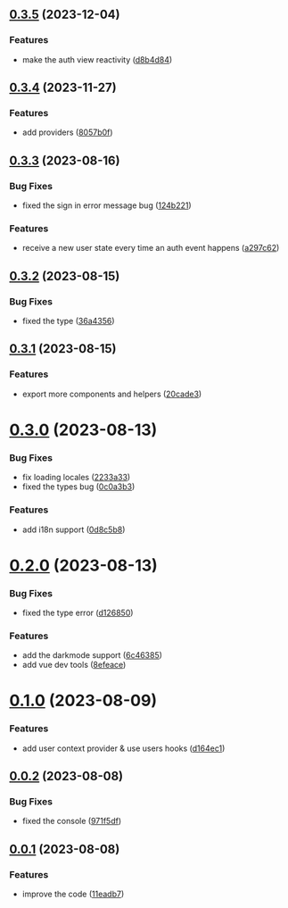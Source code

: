 ## [0.3.5](https://github.com/xiaoluoboding/auth-ui-vue/compare/v0.3.4...v0.3.5) (2023-12-04)


### Features

* make the auth view reactivity ([d8b4d84](https://github.com/xiaoluoboding/auth-ui-vue/commit/d8b4d8476a0e34db00546e3ddd2f38469b1ba367))



## [0.3.4](https://github.com/xiaoluoboding/auth-ui-vue/compare/v0.3.3...v0.3.4) (2023-11-27)


### Features

* add providers ([8057b0f](https://github.com/xiaoluoboding/auth-ui-vue/commit/8057b0ffaff3c9aafa7a38dedd289a50aeb94ced))



## [0.3.3](https://github.com/xiaoluoboding/auth-ui-vue/compare/v0.3.2...v0.3.3) (2023-08-16)


### Bug Fixes

* fixed the sign in error message bug ([124b221](https://github.com/xiaoluoboding/auth-ui-vue/commit/124b221ea9a1bd7e693c275b38349da7d1b87ceb))


### Features

* receive a new user state every time an auth event happens ([a297c62](https://github.com/xiaoluoboding/auth-ui-vue/commit/a297c620f4120ae99052212178cda6e9cc8098d7))



## [0.3.2](https://github.com/xiaoluoboding/auth-ui-vue/compare/v0.3.1...v0.3.2) (2023-08-15)


### Bug Fixes

* fixed the type ([36a4356](https://github.com/xiaoluoboding/auth-ui-vue/commit/36a43562f52a41578c6883fc73fd63fd446fb27f))



## [0.3.1](https://github.com/xiaoluoboding/auth-ui-vue/compare/v0.3.0...v0.3.1) (2023-08-15)


### Features

* export more components and helpers ([20cade3](https://github.com/xiaoluoboding/auth-ui-vue/commit/20cade3c101bb62ceafa1c8c2442188d3d374e02))



# [0.3.0](https://github.com/xiaoluoboding/auth-ui-vue/compare/v0.2.0...v0.3.0) (2023-08-13)


### Bug Fixes

* fix loading locales ([2233a33](https://github.com/xiaoluoboding/auth-ui-vue/commit/2233a336bb9ba9cb9cf8cb318c9c9b127941ee38))
* fixed the types bug ([0c0a3b3](https://github.com/xiaoluoboding/auth-ui-vue/commit/0c0a3b368f571a6e99ad007c8ae08c23c5fd1132))


### Features

* add i18n support ([0d8c5b8](https://github.com/xiaoluoboding/auth-ui-vue/commit/0d8c5b8587743e9855d5e45dc4939305352a5def))



# [0.2.0](https://github.com/xiaoluoboding/auth-ui-vue/compare/v0.1.0...v0.2.0) (2023-08-13)


### Bug Fixes

* fixed the type error ([d126850](https://github.com/xiaoluoboding/auth-ui-vue/commit/d12685060f3d52b727be482b13284d8e1b6eb659))


### Features

* add the darkmode support ([6c46385](https://github.com/xiaoluoboding/auth-ui-vue/commit/6c46385d5e2a5fb9b2274e4b6b7f1692e30dfefd))
* add vue dev tools ([8efeace](https://github.com/xiaoluoboding/auth-ui-vue/commit/8efeace23d3f6e20401e1149e88d494b1c2813f6))



# [0.1.0](https://github.com/xiaoluoboding/auth-ui-vue/compare/v0.0.2...v0.1.0) (2023-08-09)


### Features

* add user context provider & use users hooks ([d164ec1](https://github.com/xiaoluoboding/auth-ui-vue/commit/d164ec12385d5085012a82ea4facd5fd97e4f689))



## [0.0.2](https://github.com/xiaoluoboding/auth-ui-vue/compare/v0.0.1...v0.0.2) (2023-08-08)


### Bug Fixes

* fixed the console ([971f5df](https://github.com/xiaoluoboding/auth-ui-vue/commit/971f5df946e5d7ddd62d63eba9a1e2c497a59db8))



## [0.0.1](https://github.com/xiaoluoboding/auth-ui-vue/compare/11eadb71b9eb2256a5cec7c215746536ee1a0f71...v0.0.1) (2023-08-08)


### Features

* improve the code ([11eadb7](https://github.com/xiaoluoboding/auth-ui-vue/commit/11eadb71b9eb2256a5cec7c215746536ee1a0f71))



